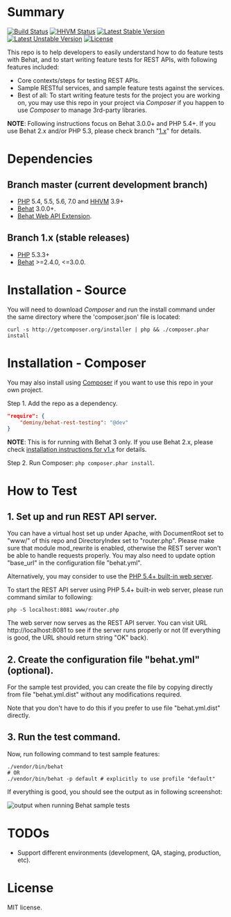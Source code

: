 # Summary
[![Build Status](https://travis-ci.org/deminy/behat-rest-testing.svg?branch=master)](https://travis-ci.org/deminy/behat-rest-testing)
[![HHVM Status](http://hhvm.h4cc.de/badge/deminy/behat-rest-testing.svg)](http://hhvm.h4cc.de/package/deminy/behat-rest-testing)
[![Latest Stable Version](https://poser.pugx.org/deminy/behat-rest-testing/v/stable.svg)](https://packagist.org/packages/deminy/behat-rest-testing)
[![Latest Unstable Version](https://poser.pugx.org/deminy/behat-rest-testing/v/unstable.svg)](https://packagist.org/packages/deminy/behat-rest-testing)
[![License](https://poser.pugx.org/deminy/behat-rest-testing/license.svg)](https://packagist.org/packages/deminy/behat-rest-testing)

This repo is to help developers to easily understand how to do feature tests with Behat, and to start writing feature
tests for REST APIs, with following features included:

* Core contexts/steps for testing REST APIs.
* Sample RESTful services, and sample feature tests against the services.
* Best of all: To start writing feature tests for the project you are working on, you may use this repo in your project
via _Composer_ if you happen to use _Composer_ to manage 3rd-party libraries.

**NOTE**: Following instructions focus on Behat 3.0.0+ and PHP 5.4+. If you use Behat 2.x and/or PHP 5.3, please check
branch "[1.x](https://github.com/deminy/behat-rest-testing/tree/1.x)" for details.

# Dependencies

## Branch master (current development branch)

* [PHP](http://www.php.net) 5.4, 5.5, 5.6, 7.0 and [HHVM](http://hhvm.com) 3.9+
* [Behat](https://github.com/Behat/Behat) 3.0.0+.
* [Behat Web API Extension](https://github.com/Behat/WebApiExtension).

## Branch 1.x (stable releases)

* [PHP](http://www.php.net) 5.3.3+
* [Behat](https://github.com/Behat/Behat) >=2.4.0, <=3.0.0.

# Installation - Source

You will need to download _Composer_ and run the install command under the same directory where the 'composer.json'
file is located:

```
curl -s http://getcomposer.org/installer | php && ./composer.phar install
```

# Installation - Composer

You may also install using [Composer](https://github.com/composer/composer) if you want to use this repo in your own
project.

Step 1. Add the repo as a dependency.

``` json
"require": {
    "deminy/behat-rest-testing": "@dev"
}
```

**NOTE**: This is for running with Behat 3 only. If you use Behat 2.x, please check
[installation instructions for v1.x](https://github.com/deminy/behat-rest-testing/blob/1.x/README.md) for details.

Step 2. Run Composer: `php composer.phar install`.

# How to Test

## 1. Set up and run REST API server.

You can have a virtual host set up under Apache, with DocumentRoot set to "www/" of this repo and DirectoryIndex set
to "router.php". Please make sure that module mod_rewrite is enabled, otherwise the REST server won't be able to handle
requests properly. You may also need to update option "base_url" in the configuration file "behat.yml".

Alternatively, you may consider to use the
[PHP 5.4+ built-in web server](http://php.net/manual/en/features.commandline.webserver.php).

To start the REST API server using PHP 5.4+ built-in web server, please run command similar to following:

```
php -S localhost:8081 www/router.php
```

The web server now serves as the REST API server. You can visit URL http://localhost:8081 to see if the server runs
properly or not (If everything is good, the URL should return string "OK" back).

## 2. Create the configuration file "behat.yml" (optional).

For the sample test provided, you can create the file by copying directly from file "behat.yml.dist" without any
modifications required.

Note that you don't have to do this if you prefer to use file "behat.yml.dist" directly.

## 3. Run the test command.

Now, run following command to test sample features:

```
./vendor/bin/behat
# OR
./vendor/bin/behat -p default # explicitly to use profile "default"
```

If everything is good, you should see the output as in following screenshot:

![output when running Behat sample tests](https://raw.github.com/deminy/behat-rest-testing/master/screenshot.png "")

# TODOs

* Support different environments (development, QA, staging, production, etc).

# License

MIT license.
